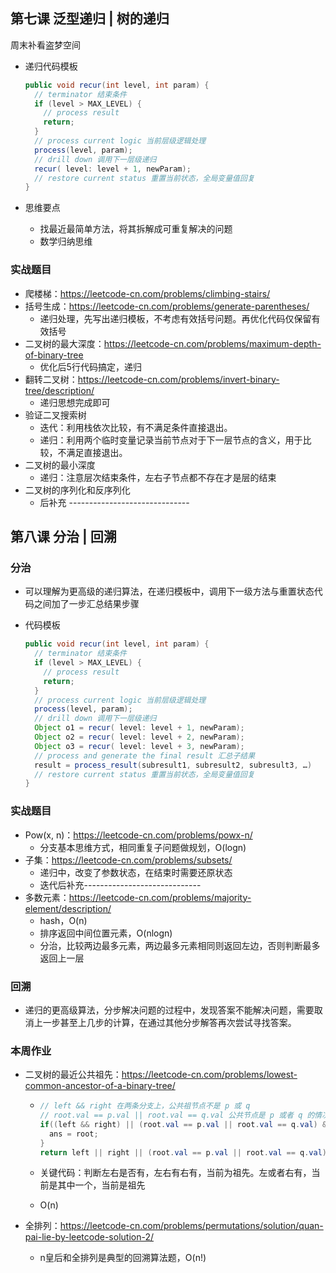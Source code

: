 ## 第七课 泛型递归 | 树的递归
周末补看盗梦空间

- 递归代码模板

  ```java
  public void recur(int level, int param) { 
    // terminator 结束条件
    if (level > MAX_LEVEL) { 
      // process result 
      return; 
    }
    // process current logic 当前层级逻辑处理
    process(level, param); 
    // drill down 调用下一层级递归
    recur( level: level + 1, newParam); 
    // restore current status 重置当前状态，全局变量值回复
  }
  ```

- 思维要点
  - 找最近最简单方法，将其拆解成可重复解决的问题
  - 数学归纳思维

### 实战题目

- 爬楼梯：https://leetcode-cn.com/problems/climbing-stairs/
- 括号生成：https://leetcode-cn.com/problems/generate-parentheses/
  - 递归处理，先写出递归模板，不考虑有效括号问题。再优化代码仅保留有效括号
- 二叉树的最大深度：https://leetcode-cn.com/problems/maximum-depth-of-binary-tree
  - 优化后5行代码搞定，递归
- 翻转二叉树：https://leetcode-cn.com/problems/invert-binary-tree/description/
  - 递归思想完成即可
- 验证二叉搜索树
  - 迭代：利用栈依次比较，有不满足条件直接退出。
  - 递归：利用两个临时变量记录当前节点对于下一层节点的含义，用于比较，不满足直接退出。
- 二叉树的最小深度
  - 递归：注意层次结束条件，左右子节点都不存在才是层的结束
- 二叉树的序列化和反序列化
  - 后补充 ------------------------------

## 第八课 分治 | 回溯

### 分治

- 可以理解为更高级的递归算法，在递归模板中，调用下一级方法与重置状态代码之间加了一步汇总结果步骤

- 代码模板

  ```java
  public void recur(int level, int param) { 
    // terminator 结束条件
    if (level > MAX_LEVEL) { 
      // process result 
      return; 
    }
    // process current logic 当前层级逻辑处理
    process(level, param); 
    // drill down 调用下一层级递归
    Object o1 = recur( level: level + 1, newParam); 
    Object o2 = recur( level: level + 2, newParam); 
    Object o3 = recur( level: level + 3, newParam); 
    // process and generate the final result 汇总子结果
    result = process_result(subresult1, subresult2, subresult3, …)
    // restore current status 重置当前状态，全局变量值回复
  }
  ```

### 实战题目

- Pow(x, n)：https://leetcode-cn.com/problems/powx-n/
  - 分支基本思维方式，相同重复子问题做规划，O(logn)
- 子集：https://leetcode-cn.com/problems/subsets/
  - 递归中，改变了参数状态，在结束时需要还原状态
  - 迭代后补充-----------------------------
- 多数元素：https://leetcode-cn.com/problems/majority-element/description/
  - hash，O(n)
  - 排序返回中间位置元素，O(nlogn)
  - 分治，比较两边最多元素，两边最多元素相同则返回左边，否则判断最多返回上一层

### 回溯

- 递归的更高级算法，分步解决问题的过程中，发现答案不能解决问题，需要取消上一步甚至上几步的计算，在通过其他分步解答再次尝试寻找答案。

### 本周作业

- 二叉树的最近公共祖先：https://leetcode-cn.com/problems/lowest-common-ancestor-of-a-binary-tree/

  - ```java
    // left && right 在两条分支上，公共祖节点不是 p 或 q
    // root.val == p.val || root.val == q.val 公共节点是 p 或者 q 的情况
    if((left && right) || (root.val == p.val || root.val == q.val) && (left || right)){
      ans = root;
    }
    return left || right || (root.val == p.val || root.val == q.val);
    ```

  - 关键代码：判断左右是否有，左右有右有，当前为祖先。左或者右有，当前是其中一个，当前是祖先
  - O(n)

- 全排列：https://leetcode-cn.com/problems/permutations/solution/quan-pai-lie-by-leetcode-solution-2/
  
  - n皇后和全排列是典型的回溯算法题，O(n!)

